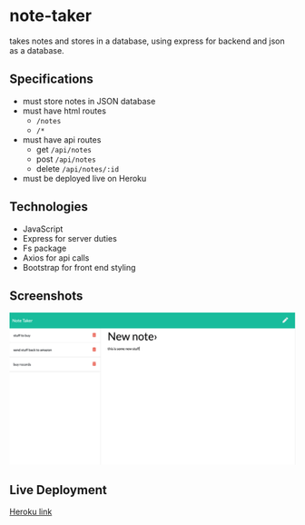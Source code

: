 # note-taker
takes notes and stores in a database, using express for backend and json as a database.

## Specifications
- must store notes in JSON database
- must have html routes
    - `/notes`
    - `/*`
- must have api routes
    - get `/api/notes`
    - post `/api/notes`
    - delete `/api/notes/:id`
- must be deployed live on Heroku

## Technologies 
- JavaScript 
- Express for server duties 
- Fs package
- Axios for api calls
- Bootstrap for front end styling

## Screenshots
![Screen Shot](./ss1.png)
## Live Deployment
[Heroku link](https://ernesturzua-note-taker.herokuapp.com/)



